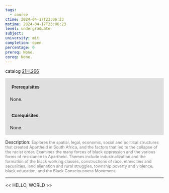 ```yaml
---
tags:
  - course
ctime: 2024-04-17T23:06:23
mstime: 2024-04-17T23:06:23
level: undergraduate
subject: 
university: mit
completion: open
percentage: 0
prereq: None.
coreq: None.
---
```


catalog [21H.266](http://student.mit.edu/catalog/m21Ha.html#21H.266)

<span style="display: block; padding: 15px; background-color: rgb(100, 100, 100, 0.2);"><font id="m_prereq2355_0" style="display: block; font-family: Arial, sans-serif; font-weight: bold; padding: 5px">Prerequisites</font><br><span id="prereq2355_0">None.</span></span>
<span style="display: block; padding: 15px; background-color: rgb(100, 100, 100, 0.2);"><font id="m_coreq2355_0" style="display: block; font-family: Arial, sans-serif; font-weight: bold; padding: 5px">Corequisites</font><br><span id="coreq2355_0">None.</span></span>

<font style="">Description:</font>
<font style="color: grey; font-size: 0.8rem;">Explores the spatial, legal, economic, social and political structures that created Apartheid in South Africa, and the factors that led to the collapse of the racist order. Examines the many forces of black oppression and the various forms of resistance to Apartheid. Themes include industrialization and the formation of the black working classes, constructions of race, ethnicities and sexualities, land alienation and rural struggles, township poverty and violence, black education, and the Black Consciousness Movement.</font>



---

<< HELLO, WORLD >>
